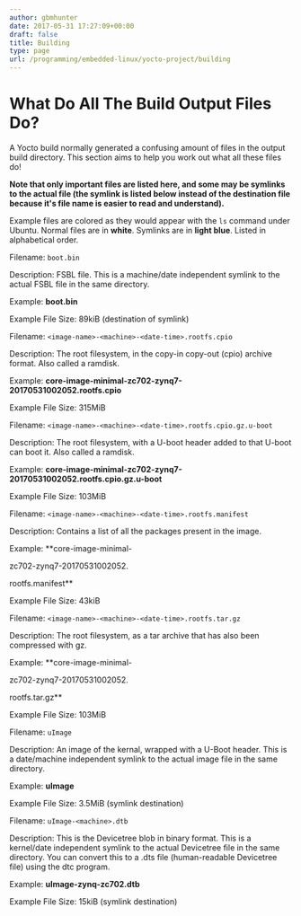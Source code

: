 ```yaml
---
author: gbmhunter
date: 2017-05-31 17:27:09+00:00
draft: false
title: Building
type: page
url: /programming/embedded-linux/yocto-project/building
---
```


# What Do All The Build Output Files Do?




A Yocto build normally generated a confusing amount of files in the output build directory. This section aims to help you work out what all these files do!




**Note that only important files are listed here, and some may be symlinks to the actual file (the symlink is listed below instead of the destination file because it's file name is easier to read and understand).**




Example files are colored as they would appear with the `ls` command under Ubuntu. Normal files are in **white**. Symlinks are in **light blue**. Listed in alphabetical order.




Filename: `boot.bin`  

 Description: FSBL file. This is a machine/date independent symlink to the actual FSBL file in the same directory.  

 Example: **boot.bin**  

 Example File Size: 89kiB (destination of symlink)




Filename: `<image-name>-<machine>-<date-time>.rootfs.cpio`  

 Description: The root filesystem, in the copy-in copy-out (cpio) archive format. Also called a ramdisk.  

 Example: **core-image-minimal-zc702-zynq7-20170531002052.rootfs.cpio**  

 Example File Size: 315MiB




Filename: `<image-name>-<machine>-<date-time>.rootfs.cpio.gz.u-boot`  

 Description: The root filesystem, with a U-boot header added to that U-boot can boot it. Also called a ramdisk.  

 Example: **core-image-minimal-zc702-zynq7-20170531002052.rootfs.cpio.gz.u-boot**   

 Example File Size: 103MiB




Filename: `<image-name>-<machine>-<date-time>.rootfs.manifest`  

 Description: Contains a list of all the packages present in the image.  

 Example: **core-image-minimal-  

 zc702-zynq7-20170531002052.  

 rootfs.manifest**   

 Example File Size: 43kiB




Filename: `<image-name>-<machine>-<date-time>.rootfs.tar.gz`  

 Description: The root filesystem, as a tar archive that has also been compressed with gz.  

 Example: **core-image-minimal-  

 zc702-zynq7-20170531002052.  

 rootfs.tar.gz**   

 Example File Size: 103MiB




Filename: `uImage`  

 Description: An image of the kernal, wrapped with a U-Boot header. This is a date/machine independent symlink to the actual image file in the same directory.  

 Example: **uImage**  

 Example File Size: 3.5MiB (symlink destination)




Filename: `uImage-<machine>.dtb`  

 Description: This is the Devicetree blob in binary format. This is a kernel/date independent symlink to the actual Devicetree file in the same directory. You can convert this to a .dts file (human-readable Devicetree file) using the dtc program.  

 Example: **uImage-zynq-zc702.dtb**  

 Example File Size: 15kiB (symlink destination)
